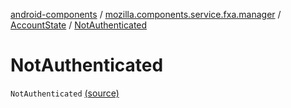 [android-components](../../index.md) / [mozilla.components.service.fxa.manager](../index.md) / [AccountState](index.md) / [NotAuthenticated](./-not-authenticated.md)

# NotAuthenticated

`NotAuthenticated` [(source)](https://github.com/mozilla-mobile/android-components/blob/master/components/service/firefox-accounts/src/main/java/mozilla/components/service/fxa/manager/State.kt#L12)